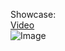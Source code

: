 Showcase:  
[Video](https://shibe.host/csgo_mFkDWHTukL.mp4)  
![Image](https://shibe.host/XUnq4IHXYLRn/direct)
